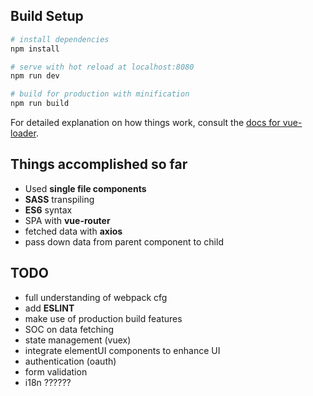 
## Build Setup

``` bash
# install dependencies
npm install

# serve with hot reload at localhost:8080
npm run dev

# build for production with minification
npm run build
```

For detailed explanation on how things work, consult the [docs for vue-loader](http://vuejs.github.io/vue-loader).


## Things accomplished so far

* Used **single file components**
* **SASS** transpiling
* **ES6** syntax
* SPA with **vue-router**
* fetched data with **axios**
* pass down data from parent component to child

## TODO

* full understanding of webpack cfg
* add **ESLINT**
* make use of production build features
* SOC on data fetching
* state management (vuex)
* integrate elementUI components to enhance UI
* authentication (oauth)
* form validation
* i18n ??????

